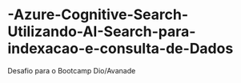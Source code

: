 # -Azure-Cognitive-Search-Utilizando-AI-Search-para-indexacao-e-consulta-de-Dados
Desafio para o Bootcamp Dio/Avanade

